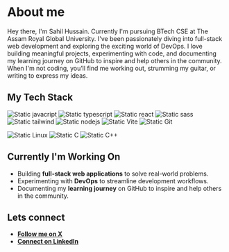# About me

Hey there, I'm Sahil Hussain. Currently I'm pursuing BTech CSE at The Assam Royal Global University. I've been passionately diving into full-stack web development and exploring the exciting world of DevOps. I love building meaningful projects, experimenting with code, and documenting my learning journey on GitHub to inspire and help others in the community. When I'm not coding, you’ll find me working out, strumming my guitar, or writing to express my ideas.

## My Tech Stack

![Static javacript](https://img.shields.io/badge/javascript-%23F7DF1E?style=for-the-badge&logo=javascript&logoColor=%23F7DF1E&labelColor=black)
![Static typescript](https://img.shields.io/badge/typescript-%233178C6?style=for-the-badge&logo=typescript&logoColor=%233178C6&labelColor=black)
![Static react](https://img.shields.io/badge/react-%2361DAFB?style=for-the-badge&logo=react&logoColor=%2361DAFB&labelColor=black)
![Static sass](https://img.shields.io/badge/sass-%23CC6699?style=for-the-badge&logo=sass&logoColor=%23CC6699&labelColor=black)
![Static tailwind](https://img.shields.io/badge/tailwind_css-%23%2306B6D4?style=for-the-badge&logo=Tailwind-css&logoColor=%2306B6D4&labelColor=black&color=%2306B6D4)
![Static nodejs](https://img.shields.io/badge/Node.js-%235FA04E?style=for-the-badge&logo=node.js&logoColor=%235FA04E&labelColor=black)
![Static Vite](https://img.shields.io/badge/Vite-%23646CFF?style=for-the-badge&logo=Vite&logoColor=%23646CFF&labelColor=black)
![Static Git](https://img.shields.io/badge/Git-%23F05032?style=for-the-badge&logo=git&logoColor=%23F05032&labelColor=black)

![Static Linux](https://img.shields.io/badge/Linux-%23FCC624?style=for-the-badge&logo=Linux&logoColor=%23FCC624&labelColor=black)
![Static C](https://img.shields.io/badge/C-%23A8B9CC?style=for-the-badge&logo=c&logoColor=%23A8B9CC&labelColor=black)
![Static C++](https://img.shields.io/badge/C%2B%2B-%2300599C?style=for-the-badge&logo=C%2B%2B&logoColor=%2300599C&labelColor=black)

## Currently I'm Working On

- Building **full-stack web applications** to solve real-world problems.
- Experimenting with **DevOps** to streamline development workflows.
- Documenting my **learning journey** on GitHub to inspire and help others in the community.

## Lets connect

- <a href="https://www.x.com/saaahilh"><b>Follow me on <u>X</u></b></a>
- <a href="https://www.x.com/saaahilh"><b>Connect on <u>LinkedIn</u></b></a>

